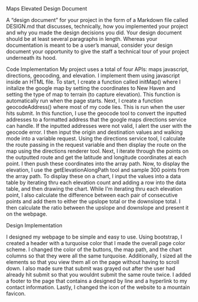 Maps Elevated Design Document

A “design document” for your project in the form of a Markdown file called DESIGN.md that discusses, technically, how you implemented your project and why you made the design decisions you did. Your design document should be at least several paragraphs in length. Whereas your documentation is meant to be a user’s manual, consider your design document your opportunity to give the staff a technical tour of your project underneath its hood.

Code Implementation
My project uses a total of four APIs: maps javascript, directions, geocoding, and elevation. I implement them using javascript inside an HTML file. To start, I create a function called initMap() where I initalize the google map by setting the coordinates to New Haven and setting the type of map to terrain (to capture elevation). This function is automatically run when the page starts. Next, I create a function geocodeAddress() where most of my code lies. This is run when the user hits submit. In this function, I use the geocode tool to convert the inputted addresses to a formatted address that the google maps directions service can handle. If the inputted addresses were not valid, I alert the user with the geocode error. I then input the origin and destination values and walking mode into a variable request. Using the directions service tool, I calculate the route passing in the request variable and then display the route on the map using the directions renderer tool. Next, I iterate through the points on the outputted route and get the latitude and longitude coordinates at each point. I then push these coordinates into the array path. Now, to display the elevation, I use the getElevationAlongPath tool and sample 300 points from the array path. To display these on a chart, I input the values into a data table by iterating thru each elevation count and adding a row into the data table, and then drawing the chart. While I'm iterating thru each elevation point, I also calculate the difference between each pair of consecutive points and add them to either the upslope total or the downslope total. I then calculate the ratio between the upslope and downslope and present it on the webpage.

Design Implementation

I designed my webpage to be simple and easy to use. Using bootstrap, I created a header with a turquoise color that I made the overall page color scheme. I changed the color of the buttons, the map path, and the chart columns so that they were all the same turquoise. Additionally, I sized all the elements so that you view them all on the page without having to scroll down. I also made sure that submit was grayed out after the user had already hit submit so that you wouldnt submit the same route twice. I added a footer to the page that contains a designed by line and a hyperlink to my contact information. Lastly, I changed the icon of the website to a mountain favicon.